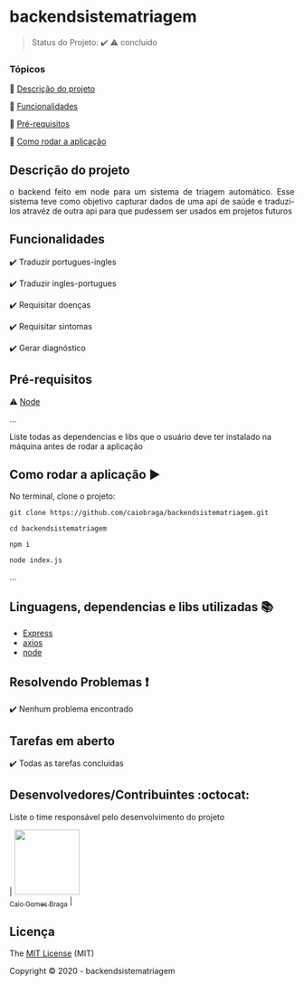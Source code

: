 

<h1>backendsistematriagem</h1> 




> Status do Projeto: :heavy_check_mark: :warning: concluido

### Tópicos 

:small_blue_diamond: [Descrição do projeto](#descrição-do-projeto)

:small_blue_diamond: [Funcionalidades](#funcionalidades)

:small_blue_diamond: [Pré-requisitos](#pré-requisitos)

:small_blue_diamond: [Como rodar a aplicação](#como-rodar-a-aplicação-arrow_forward)



## Descrição do projeto 

<p align="justify">
  o backend feito em node para um sistema de triagem automático.
  Esse sistema teve como objetivo capturar dados de uma api de saúde e traduzi-los atravéz de outra api para que pudessem ser usados em projetos futuros
</p>

## Funcionalidades

:heavy_check_mark: Traduzir portugues-ingles

:heavy_check_mark: Traduzir ingles-portugues

:heavy_check_mark: Requisitar doenças

:heavy_check_mark: Requisitar sintomas 

:heavy_check_mark: Gerar diagnóstico



## Pré-requisitos

:warning: [Node](https://nodejs.org/en/download/)

...

Liste todas as dependencias e libs que o usuário deve ter instalado na máquina antes de rodar a aplicação 

## Como rodar a aplicação :arrow_forward:

No terminal, clone o projeto: 

```
git clone https://github.com/caiobraga/backendsistematriagem.git

cd backendsistematriagem

npm i

node index.js
```

...



## Linguagens, dependencias e libs utilizadas :books:

- [Express](https://expressjs.com/pt-br/)
- [axios](https://www.npmjs.com/package/axios)
- [node](https://nodejs.org/en/)


## Resolvendo Problemas :exclamation:

:heavy_check_mark: Nenhum problema encontrado

## Tarefas em aberto

:heavy_check_mark: Todas as tarefas concluidas

## Desenvolvedores/Contribuintes :octocat:

Liste o time responsável pelo desenvolvimento do projeto

| [<img src="https://avatars.githubusercontent.com/caiobraga" width=115><br><sub>Caio Gomes Braga</sub>](https://github.com/caiobraga) |

## Licença 

The [MIT License]() (MIT)

Copyright :copyright: 2020 - backendsistematriagem
